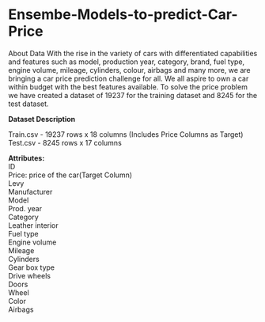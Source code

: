 # Ensembe-Models-to-predict-Car-Price
About Data
With the rise in the variety of cars with differentiated capabilities and features such as model, production year, category, brand, fuel type, engine volume, mileage, cylinders, colour, airbags and many more, we are bringing a car price prediction challenge for all. We all aspire to own a car within budget with the best features available. To solve the price problem we have created a dataset of 19237 for the training dataset and 8245 for the test dataset.

**Dataset Description**  

Train.csv - 19237 rows x 18 columns (Includes Price Columns as Target)  
Test.csv - 8245 rows x 17 columns  

**Attributes:**  
ID  
Price: price of the car(Target Column)  
Levy  
Manufacturer  
Model  
Prod. year  
Category  
Leather interior  
Fuel type  
Engine volume  
Mileage  
Cylinders  
Gear box type  
Drive wheels  
Doors  
Wheel  
Color  
Airbags  
